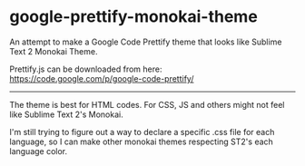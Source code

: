 google-prettify-monokai-theme
==============================

An attempt to make a Google Code Prettify theme that looks like Sublime Text 2 Monokai Theme.

Prettify.js can be downloaded from here:
https://code.google.com/p/google-code-prettify/

---

The theme is best for HTML codes.
For CSS, JS and others might not feel like Sublime Text 2's Monokai.

I'm still trying to figure out a way to declare a specific .css file for each language, so I can make other monokai themes respecting ST2's each language color.
